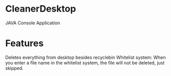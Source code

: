 # CleanerDesktop
JAVA Console Application

# Features
Deletes everything from desktop besides recyclebin
Whitelist system:
 When you enter a file name in the whitelist system, the file will not be deleted, just skipped.
